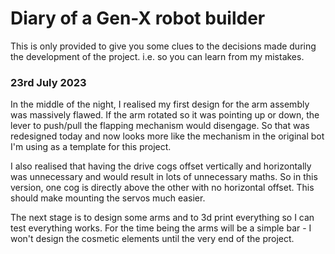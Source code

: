 # Diary of a Gen-X robot builder
This is only provided to give you some clues to the decisions made during the development of the project. i.e. so you can learn from my mistakes.
### 23rd July 2023
In the middle of the night, I realised my first design for the arm assembly was massively flawed. If the arm rotated so it was pointing up or down, the lever to push/pull the flapping mechanism would disengage. So that was redesigned today and now looks more like the mechanism in the original bot I'm using as a template for this project.

I also realised that having the drive cogs offset vertically and horizontally was unnecessary and would result in lots of unnecessary maths. So in this version, one cog is directly above the other with no horizontal offset. This should make mounting the servos much easier.

The next stage is to design some arms and to 3d print everything so I can test everything works. For the time being the arms will be a simple bar - I won't design the cosmetic elements until the very end of the project.
